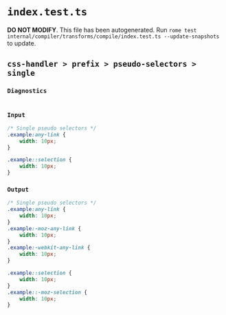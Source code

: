 # `index.test.ts`

**DO NOT MODIFY**. This file has been autogenerated. Run `rome test internal/compiler/transforms/compile/index.test.ts --update-snapshots` to update.

## `css-handler > prefix > pseudo-selectors > single`

### `Diagnostics`

```

```

### `Input`

```css
/* Single pseudo selectors */
.example:any-link {
	width: 10px;
}

.example::selection {
	width: 10px;
}
```

### `Output`

```css
/* Single pseudo selectors */
.example:any-link {
	width: 10px;
}
.example:-moz-any-link {
	width: 10px;
}
.example:-webkit-any-link {
	width: 10px;
}

.example::selection {
	width: 10px;
}
.example::-moz-selection {
	width: 10px;
}

```
